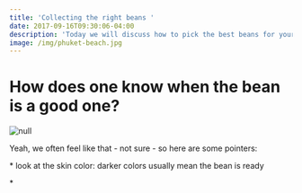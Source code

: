 ```yaml
---
title: 'Collecting the right beans '
date: 2017-09-16T09:30:06-04:00
description: 'Today we will discuss how to pick the best beans for your coffee.  '
image: /img/phuket-beach.jpg
---
```

# How does one know when the bean is a good one?

![null](/img/giphy.gif)

Yeah, we often feel like that - not sure - so here are some pointers:

\* look at the skin color: darker colors usually mean the bean is ready 

\* 
